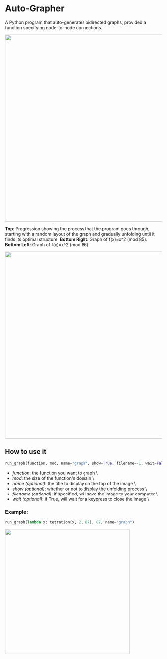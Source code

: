 # Auto-Grapher
A Python program that auto-generates bidirected graphs, provided a function specifying node-to-node connections.

<div>
<img src="https://user-images.githubusercontent.com/22968625/63206296-beb15280-c066-11e9-868d-c59a51440ccb.jpeg" 
height="600" class="center">

**Top**: Progression showing the process that the program goes through, starting with a random layout of the graph and 
gradually unfolding until it finds its optimal structure.
**Bottom Right**: Graph of f(x)=x^2 (mod 85).
**Bottom Left**: Graph of f(x)=x^2 (mod 86).
</div>

<img src="https://user-images.githubusercontent.com/22968625/63206552-6c266500-c06b-11e9-9430-7a214a055386.jpeg" 
height="600" class="center">

## How to use it
```Python
run_graph(function, mod, name="graph", show=True, filename=-1, wait=False)
```
  * *function*: the function you want to graph \
  * *mod*: the size of the function's domain \
  * *name (optional)*: the title to display on the top of the image \
  * *show (optional)*: whether or not to display the unfolding process \
  * *filename (optional)*: if specified, will save the image to your computer \
  * *wait (optional)*: if True, will wait for a keypress to close the image \

### Example:
```Python
run_graph(lambda x: tetration(x, 2, 87), 87, name="graph")
```

<img src="https://user-images.githubusercontent.com/22968625/63206598-c2e06e80-c06c-11e9-9b75-bab01290cf12.jpg" 
height="400" class="center">
